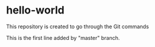 # hello-world
This repository is created to go through the Git commands

This is the first line added by "master" branch.
